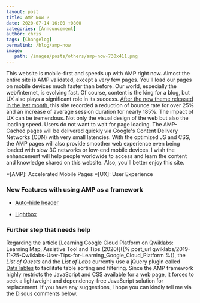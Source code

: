 ```yaml
---
layout: post
title: AMP Now ⚡
date: 2020-07-14 16:00 +0800
categories: [Announcement]
author: chris
tags: [Changelog]
permalink: /blog/amp-now
image: 
   path: /images/posts/others/amp-now-730x411.png
---
```


This website is mobile-first and speeds up with AMP right now. Almost the entire site is AMP validated, except a very few pages. You'll load our pages on mobile devices much faster than before. Our world, especially the web/internet, is evolving fast. Of course, content is the king for a blog, but UX also plays a significant role in its success. [After the new theme released in the last month](/blog/2020/06/01/enjoy-our-new-theme), this site recorded a reduction of bounce rate for over 25% and an increase of average session duration for nearly 185%. The impact of UX can be tremendous. Not only the visual design of the web but also the loading speed. Users do not want to wait for page loading. The AMP-Cached pages will be delivered quickly via Google's Content Delivery Networks (CDN) with very small latencies. With the optimized JS and CSS, the AMP pages will also provide smoother web experience even being loaded with slow 3G networks or low-end mobile devices. I wish the enhancement will help people worldwide to access and learn the content and knowledge shared on this website. Also, you'll better enjoy this site.

*[AMP]: Accelerated Mobile Pages
*[UX]: User Experience

### New Features with using AMP as a framework

- [Auto-hide header](https://amp.dev/documentation/components/amp-fx-collection/?format=websites#float-in-top,-float-in-bottom)

- [Lightbox](https://amp.dev/documentation/components/amp-lightbox/)

### Further step that needs help

Regarding the article [Learning Google Cloud Platform on Qwiklabs: Learning Map, Assistive Tool and Tips (2020)]({% post_url qwiklabs/2019-11-25-Qwiklabs-User-Tips-for-Learning_Google_Cloud_Platform %}), the *List of Quests* and the *List of Labs* currently use a jQuery plugin called [DataTables](https://datatables.net/) to facilitate table sorting and filtering. Since the AMP framework highly restricts the JavaScript and CSS available for a web page, it forces to seek a lightweight and dependency-free JavaScript solution for replacement. If you have any suggestions, I hope you can kindly tell me via the Disqus comments below.

